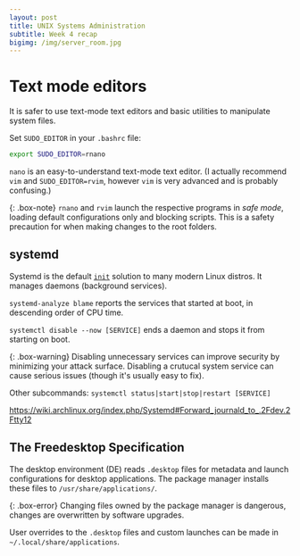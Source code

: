 ```yaml
---
layout: post
title: UNIX Systems Administration
subtitle: Week 4 recap
bigimg: /img/server_room.jpg
---
```


# Text mode editors

It is safer to use text-mode text editors and basic utilities to manipulate system files.

Set `SUDO_EDITOR` in your `.bashrc` file:

```sh
export SUDO_EDITOR=rnano
```

`nano` is an easy-to-understand text-mode text editor. (I actually recommend `vim` and `SUDO_EDITOR=rvim`, however `vim` is very advanced and is probably confusing.)

{: .box-note}
`rnano` and `rvim` launch the respective programs in *safe mode*, loading default configurations only and blocking scripts. This is a safety precaution for when making changes to the root folders.

## systemd

Systemd is the default [`init`](http://www.tldp.org/LDP/intro-linux/html/sect_04_02.html) solution to many modern Linux distros. It manages daemons (background services).

`systemd-analyze blame` reports the services that started at boot, in descending order of CPU time.

`systemctl disable --now [SERVICE]` ends a daemon and stops it from starting on boot.

{: .box-warning}
Disabling unnecessary services can improve security by minimizing your attack surface. Disabling a crutucal system service can cause serious issues (though it's usually easy to fix).

Other subcommands: `systemctl status|start|stop|restart [SERVICE]`

<https://wiki.archlinux.org/index.php/Systemd#Forward_journald_to_.2Fdev.2Ftty12>

## The Freedesktop Specification

The desktop environment (DE) reads `.desktop` files for metadata and launch configurations for desktop applications. The package manager installs these files to `/usr/share/applications/`.

{: .box-error}
Changing files owned by the package manager is dangerous, changes are overwritten by software upgrades.

User overrides to the `.desktop` files and custom launches can be made in `~/.local/share/applications`.
